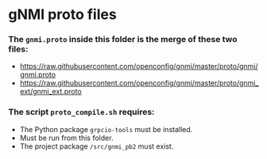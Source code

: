 # gNMI proto files

### The ```gnmi.proto``` inside this folder is the merge of these two files:  
- https://raw.githubusercontent.com/openconfig/gnmi/master/proto/gnmi/gnmi.proto
- https://raw.githubusercontent.com/openconfig/gnmi/master/proto/gnmi_ext/gnmi_ext.proto

### The script ```proto_compile.sh``` requires:
- The Python package ```grpcio-tools``` must be installed.
- Must be run from this folder.
- The project package ```/src/gnmi_pb2``` must exist.
